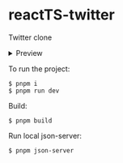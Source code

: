 # reactTS-twitter
Twitter clone


<details>
  <summary>Preview</summary>
  
  <img width="1680" alt="Search Twitter" src="https://user-images.githubusercontent.com/47056812/227726817-f7324c37-5826-4d2a-893a-29c1f4f94db6.png">

</details>

To run the project:
```
$ pnpm i 
$ pnpm run dev
```

Build:
```
$ pnpm build
```

Run local json-server:
```
$ pnpm json-server
```


